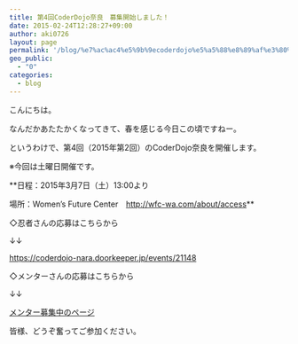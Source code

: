 ```yaml
---
title: 第4回CoderDojo奈良　募集開始しました！
date: 2015-02-24T12:28:27+09:00
author: aki0726
layout: page
permalink: '/blog/%e7%ac%ac4%e5%9b%9ecoderdojo%e5%a5%88%e8%89%af%e3%80%80%e5%8b%9f%e9%9b%86%e9%96%8b%e5%a7%8b%e3%81%97%e3%81%be%e3%81%97%e3%81%9f%ef%bc%81/'
geo_public:
  - "0"
categories:
  - blog
---
```

こんにちは。
  
なんだかあたたかくなってきて、春を感じる今日この頃ですねー。

というわけで、第4回（2015年第2回）のCoderDojo奈良を開催します。
  
※今回は土曜日開催です。
  
**日程：2015年3月7日（土）13:00より
  
場所：Women&#8217;s Future Center　<a href="http://wfc-wa.com/about/access" target="_blank">http://wfc-wa.com/about/access</a>**

◇忍者さんの応募はこちらから
  
↓↓
  
<a href="https://coderdojo-nara.doorkeeper.jp/events/21148" target="_blank">https://coderdojo-nara.doorkeeper.jp/events/21148</a>

◇メンターさんの応募はこちらから
  
↓↓
  
<a href="https://coderdojonara.wordpress.com/join_us/" target="_blank">メンター募集中のページ</a>

皆様、どうぞ奮ってご参加ください。
